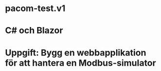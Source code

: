 # pacom-test.v1
# C# och Blazor
# Uppgift: Bygg en webbapplikation för att hantera en Modbus-simulator
